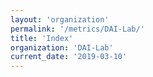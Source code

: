 ```yaml
---
layout: 'organization'
permalink: '/metrics/DAI-Lab/'
title: 'Index'
organization: 'DAI-Lab'
current_date: '2019-03-10'
---
```

